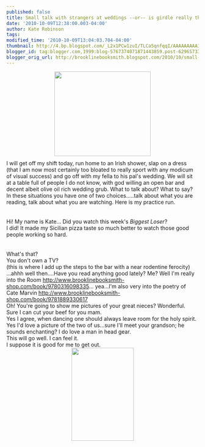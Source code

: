 ```yaml
---
published: false
title: Small talk with strangers at weddings --or-- is girdle really the right word?
date: '2010-10-09T12:38:00.003-04:00'
author: Kate Robinson
tags: 
modified_time: '2010-10-09T13:04:03.704-04:00'
thumbnail: http://4.bp.blogspot.com/_L2x1PCw1zuI/TLCa5qnfqqI/AAAAAAAAAIw/9_VPGBT81A4/s72-c/080828_b_muppets.jpg
blogger_id: tag:blogger.com,1999:blog-5767374071871443859.post-6296573361738443222
blogger_orig_url: http://brooklinebooksmith.blogspot.com/2010/10/small-talk-with-strangers-at-weddings.html
---
```


<div><a href="http://4.bp.blogspot.com/_L2x1PCw1zuI/TLCa5qnfqqI/AAAAAAAAAIw/9_VPGBT81A4/s1600/080828_b_muppets.jpg"><img style="TEXT-ALIGN: center; MARGIN: 0px auto 10px; WIDTH: 252px; DISPLAY: block; HEIGHT: 222px; CURSOR: hand" id="BLOGGER_PHOTO_ID_5526087058266761890" border="0" alt="" src="http://4.bp.blogspot.com/_L2x1PCw1zuI/TLCa5qnfqqI/AAAAAAAAAIw/9_VPGBT81A4/s400/080828_b_muppets.jpg" /></a> I will get off my shift today, run home to an <span id="SPELLING_ERROR_0" class="blsp-spelling-corrected">Irish</span> shower, slap on a dress (that I am now most certainly too bloated to really sport with any modicum of visual <span id="SPELLING_ERROR_1" class="blsp-spelling-corrected">success</span>) and go off with my fella to his pal's wedding. We will sit at a table full of people I do not know, with god willing an open bar and decent albeit olive oil rich wedding grub. What to talk about? What to say? In these situations you have one of two choices.....talk about what you are reading, talk about what you are watching. Here is my practice run.</div><br /><div></div><br /><div>Hi! My name is Kate... Did you watch this week's <em>Biggest Loser</em>?</div><div> I did! It made my Sicilian pizza taste so much better to watch those good people working so hard.<br /><br /></div><div></div><div><br /></div><div>What's that? </div><div> </div><div>You don't own a TV? </div><div>(this is where I add up the steps to the bar with a near <span id="SPELLING_ERROR_2" class="blsp-spelling-error">rodentine</span> ferocity)</div><div> </div><div>...<span id="SPELLING_ERROR_3" class="blsp-spelling-error">ahhh</span> well then....Have you read anything good lately? Me? Well I'm really into the Room <a href="http://www.brooklinebooksmith-shop.com/book/9780316098335">http://www.brooklinebooksmith-shop.com/book/9780316098335</a>... yea...I'm also very into the poetry of Cate Marvin <a href="http://www.brooklinebooksmith-shop.com/book/9781889330617">http://www.brooklinebooksmith-shop.com/book/9781889330617</a> </div><div> </div><div>Oh! You're going to show me pictures of your great <span id="SPELLING_ERROR_4" class="blsp-spelling-corrected">nieces</span>? Wonderful.</div><div>Sure I can cut your beef for you mam.</div><div> </div><div>Yes I agree, when dancing one should always leave room for the holy spirit.</div><div>Yes I'd love a picture of the two of us...sure I'll meet your grandson; he sounds enchanting? I do love a man in head gear.</div><div> </div><div>This will go well. I can feel it.</div><div>I suppose it is good for me to get out. </div><div> </div><div><img style="TEXT-ALIGN: center; MARGIN: 0px auto 10px; WIDTH: 163px; DISPLAY: block; HEIGHT: 244px; CURSOR: hand" id="BLOGGER_PHOTO_ID_5526090474330265506" border="0" alt="" src="http://1.bp.blogspot.com/_L2x1PCw1zuI/TLCeAgcgF6I/AAAAAAAAAI4/UsOpqA7mV2M/s400/11.jpg" /></div>